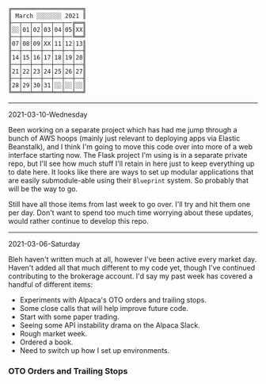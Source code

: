 ```
╔════════════════════╗  
║ March ░░░░░░░ 2021 ║   
╟──┬──┬──┬──┬──┬──╔══╗  
║░░│01│02│03│04│05║XX║  
╟──┼──┼──┼──┼──┼──╚══╝  
║07│08│09│XX│11│12│13║  
╟──┼──┼──┼──┼──┼──┼──╢  
║14│15│16│17│18│19│20║  
╟──┼──┼──┼──┼──┼──┼──╢  
║21│22│23│24│25│26│27║  
╟──┼──┼──┼──┼──┼──┼──╢  
║28│29│30│31│░░│░░│░░║  
╚══╧══╧══╧══╧══╧══╧══╝  
```
----

2021-03-10-Wednesday

Been working on a separate project which has had me jump through a bunch of AWS hoops (mainly just relevant to deploying apps via Elastic Beanstalk), and I think I'm going to move this code over into more of a web interface starting now. The Flask project I'm using is in a separate private repo, but I'll see how much stuff I'll retain in here just to keep everything up to date here. It looks like there are ways to set up modular applications that are easily submodule-able using their `Blueprint` system. So probably that will be the way to go.

Still have all those items from last week to go over. I'll try and hit them one per day. Don't want to spend too much time worrying about these updates, would rather continue to develop this repo.

----

2021-03-06-Saturday

Bleh haven't written much at all, however I've been active every market day. Haven't added all that much different to my code yet, though I've continued contributing to the brokerage account. I'd say my past week has covered a handful of different items:
* Experiments with Alpaca's OTO orders and trailing stops.
* Some close calls that will help improve future code.
* Start with some paper trading.
* Seeing some API instability drama on the Alpaca Slack.
* Rough market week.
* Ordered a book.
* Need to switch up how I set up environments.

### OTO Orders and Trailing Stops
